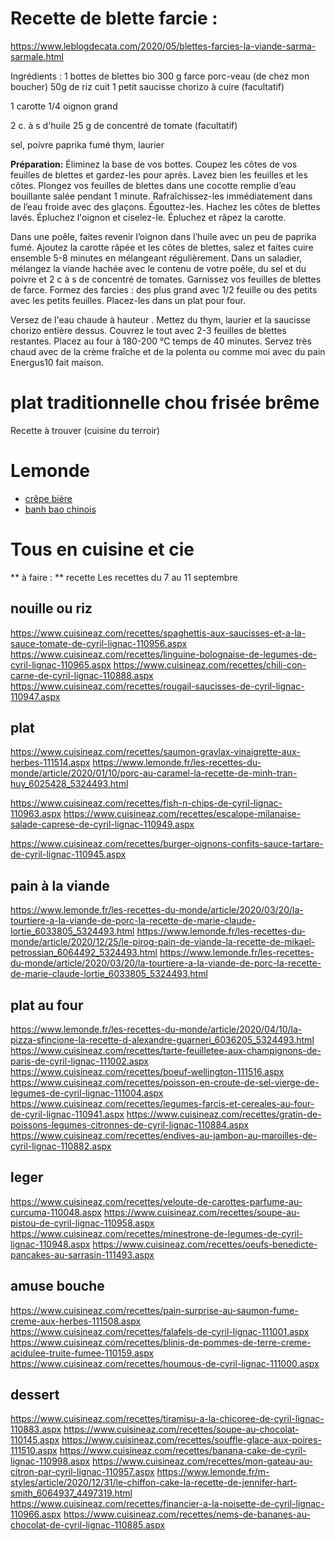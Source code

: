 
# Recette de blette farcie :
https://www.leblogdecata.com/2020/05/blettes-farcies-la-viande-sarma-sarmale.html

Ingrédients :
1 bottes de blettes bio 
300 g farce porc-veau (de chez mon boucher)
50g de riz cuit 
1 petit saucisse chorizo à cuire (facultatif) 

1 carotte
1/4 oignon grand

2 c. à s d'huile 
25 g de concentré de tomate (facultatif)

sel, poivre
paprika fumé
thym, laurier

 
**Préparation:**
Éliminez la base de vos bottes. Coupez les côtes de vos feuilles de blettes et gardez-les pour après.
Lavez bien les feuilles et les  côtes.
Plongez vos feuilles de blettes dans une cocotte remplie d’eau bouillante salée pendant 1 minute. Rafraîchissez-les immédiatement dans de l’eau froide avec des glaçons. 
Égouttez-les.
Hachez les côtes de blettes lavés. 
Épluchez l'oignon et ciselez-le. Épluchez et râpez la carotte. 
      
Dans une poêle, faites revenir l’oignon  dans l’huile avec un peu de paprika fumé. 
Ajoutez la carotte râpée et les côtes de blettes, salez  et faites cuire ensemble 5-8 minutes en mélangeant régulièrement.
Dans un saladier, mélangez la viande hachée avec le contenu de votre poêle, du sel et du poivre et 2 c à s de concentré de tomates.
Garnissez vos feuilles de blettes de farce. 
Formez des farcies : des plus grand avec 1/2 feuille ou des petits avec les petits feuilles.
Placez-les dans un plat pour four.
 
Versez de l'eau chaude à hauteur .
Mettez du thym, laurier et la saucisse chorizo entière dessus. 
Couvrez le tout avec 2-3 feuilles de blettes restantes.
Placez au four à 180-200 °C temps de 40 minutes.
Servez très chaud avec de la crème fraîche et de la polenta ou comme moi avec du pain Energus10 fait maison.

# plat traditionnelle chou frisée brême
Recette à trouver (cuisine du terroir)

# Lemonde
- [crêpe bière](https://www.lemonde.fr/les-recettes-du-monde/article/2021/04/06/les-crepes-a-la-biere-la-recette-de-gala-collette-et-victor-coutard_6075751_5324493.html)
- [banh bao chinois](https://www.lemonde.fr/les-recettes-du-monde/article/2021/03/27/le-char-siu-bao-la-recette-de-chi-wah-chan_6074674_5324493.html)

# Tous en cuisine et cie
** à faire : ** recette Les recettes du 7 au 11 septembre

## nouille ou riz
https://www.cuisineaz.com/recettes/spaghettis-aux-saucisses-et-a-la-sauce-tomate-de-cyril-lignac-110956.aspx
https://www.cuisineaz.com/recettes/linguine-bolognaise-de-legumes-de-cyril-lignac-110965.aspx
https://www.cuisineaz.com/recettes/chili-con-carne-de-cyril-lignac-110888.aspx
https://www.cuisineaz.com/recettes/rougail-saucisses-de-cyril-lignac-110947.aspx



## plat
https://www.cuisineaz.com/recettes/saumon-gravlax-vinaigrette-aux-herbes-111514.aspx
https://www.lemonde.fr/les-recettes-du-monde/article/2020/01/10/porc-au-caramel-la-recette-de-minh-tran-huy_6025428_5324493.html

https://www.cuisineaz.com/recettes/fish-n-chips-de-cyril-lignac-110963.aspx
https://www.cuisineaz.com/recettes/escalope-milanaise-salade-caprese-de-cyril-lignac-110949.aspx

https://www.cuisineaz.com/recettes/burger-oignons-confits-sauce-tartare-de-cyril-lignac-110945.aspx

## pain à la viande
https://www.lemonde.fr/les-recettes-du-monde/article/2020/03/20/la-tourtiere-a-la-viande-de-porc-la-recette-de-marie-claude-lortie_6033805_5324493.html
https://www.lemonde.fr/les-recettes-du-monde/article/2020/12/25/le-pirog-pain-de-viande-la-recette-de-mikael-petrossian_6064492_5324493.html
https://www.lemonde.fr/les-recettes-du-monde/article/2020/03/20/la-tourtiere-a-la-viande-de-porc-la-recette-de-marie-claude-lortie_6033805_5324493.html

## plat au four
https://www.lemonde.fr/les-recettes-du-monde/article/2020/04/10/la-pizza-sfincione-la-recette-d-alexandre-guarneri_6036205_5324493.html
https://www.cuisineaz.com/recettes/tarte-feuilletee-aux-champignons-de-paris-de-cyril-lignac-111002.aspx
https://www.cuisineaz.com/recettes/boeuf-wellington-111516.aspx
https://www.cuisineaz.com/recettes/poisson-en-croute-de-sel-vierge-de-legumes-de-cyril-lignac-111004.aspx
https://www.cuisineaz.com/recettes/legumes-farcis-et-cereales-au-four-de-cyril-lignac-110941.aspx
https://www.cuisineaz.com/recettes/gratin-de-poissons-legumes-citronnes-de-cyril-lignac-110884.aspx
https://www.cuisineaz.com/recettes/endives-au-jambon-au-maroilles-de-cyril-lignac-110882.aspx


## leger
https://www.cuisineaz.com/recettes/veloute-de-carottes-parfume-au-curcuma-110048.aspx
https://www.cuisineaz.com/recettes/soupe-au-pistou-de-cyril-lignac-110958.aspx
https://www.cuisineaz.com/recettes/minestrone-de-legumes-de-cyril-lignac-110948.aspx
https://www.cuisineaz.com/recettes/oeufs-benedicte-pancakes-au-sarrasin-111493.aspx

## amuse bouche
https://www.cuisineaz.com/recettes/pain-surprise-au-saumon-fume-creme-aux-herbes-111508.aspx
https://www.cuisineaz.com/recettes/falafels-de-cyril-lignac-111001.aspx
https://www.cuisineaz.com/recettes/blinis-de-pommes-de-terre-creme-acidulee-truite-fumee-110159.aspx
https://www.cuisineaz.com/recettes/houmous-de-cyril-lignac-111000.aspx

## dessert
https://www.cuisineaz.com/recettes/tiramisu-a-la-chicoree-de-cyril-lignac-110883.aspx
https://www.cuisineaz.com/recettes/soupe-au-chocolat-110145.aspx
https://www.cuisineaz.com/recettes/souffle-glace-aux-poires-111510.aspx
https://www.cuisineaz.com/recettes/banana-cake-de-cyril-lignac-110998.aspx
https://www.cuisineaz.com/recettes/mon-gateau-au-citron-par-cyril-lignac-110957.aspx
https://www.lemonde.fr/m-styles/article/2020/12/31/le-chiffon-cake-la-recette-de-jennifer-hart-smith_6064937_4497319.html
https://www.cuisineaz.com/recettes/financier-a-la-noisette-de-cyril-lignac-110966.aspx
https://www.cuisineaz.com/recettes/nems-de-bananes-au-chocolat-de-cyril-lignac-110885.aspx